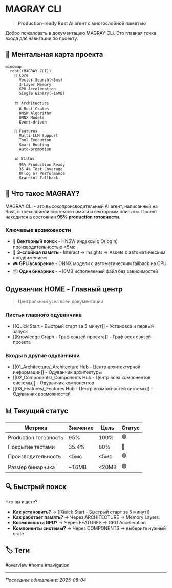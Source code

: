 # MAGRAY CLI

> **Production-ready Rust AI агент с многослойной памятью**

Добро пожаловать в документацию MAGRAY CLI. Это главная точка входа для навигации по проекту.

## 🧠 Ментальная карта проекта

```mermaid
mindmap
  root((MAGRAY CLI))
    🎯 Core
      Vector Search(<5ms)
      3-Layer Memory
      GPU Acceleration
      Single Binary(~16MB)
    
    🏗️ Architecture
      8 Rust Crates
      HNSW Algorithm
      ONNX Models
      Event-driven
    
    🚀 Features
      Multi-LLM Support
      Tool Execution
      Smart Routing
      Auto-promotion
    
    📊 Status
      95% Production Ready
      35.4% Test Coverage
      O(log n) Performance
      Graceful Fallback
```

## 🎯 Что такое MAGRAY?

MAGRAY CLI - это высокопроизводительный AI агент, написанный на Rust, с трёхслойной системой памяти и векторным поиском. Проект находится в состоянии **95% production готовности**.

### Ключевые возможности

- 🚀 **Векторный поиск** - HNSW индексы с O(log n) производительностью <5мс
- 🧠 **3-слойная память** - Interact → Insights → Assets с автоматическим продвижением
- 🎮 **GPU ускорение** - ONNX модели с автоматическим fallback на CPU
- 📦 **Один бинарник** - ~16MB исполняемый файл без зависимостей

## Одуванчик HOME - Главный центр

> Центральный узел всей документации

### Листья главного одуванчика

- [[Quick Start - Быстрый старт за 5 минут]] - Установка и первый запуск  
- [[Knowledge Graph - Граф связей проекта]] - Граф всех связей проекта

### Входы в другие одуванчики

- [[01_Architecture/_Architecture Hub - Центр архитектурной информации]] - Одуванчик архитектуры
- [[02_Components/_Components Hub - Центр всех компонентов системы]] - Одуванчик компонентов  
- [[03_Features/_Features Hub - Центр возможностей системы]] - Одуванчик возможностей

## 📊 Текущий статус

| Метрика | Значение | Цель | Статус |
|---------|----------|------|--------|
| Production готовность | 95% | 100% | 🟢 |
| Покрытие тестами | 35.4% | 80% | 🔴 |
| Производительность | <5мс | <5мс | 🟢 |
| Размер бинарника | ~16MB | <20MB | 🟢 |

## 🔍 Быстрый поиск

Что вы ищете?

- **Как установить?** → [[Quick Start - Быстрый старт за 5 минут]]
- **Как работает память?** → Через ARCHITECTURE → Memory Layers
- **Возможности GPU?** → Через FEATURES → GPU Acceleration
- **Компоненты системы?** → Через COMPONENTS → выберите нужный crate

## 🏷️ Теги

#overview #home #navigation 

---
*Последнее обновление: 2025-08-04*